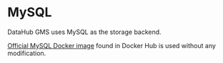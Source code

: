 # MySQL

DataHub GMS uses MySQL as the storage backend.

[Official MySQL Docker image](https://hub.docker.com/_/mysql) found in Docker Hub is used without
any modification.
